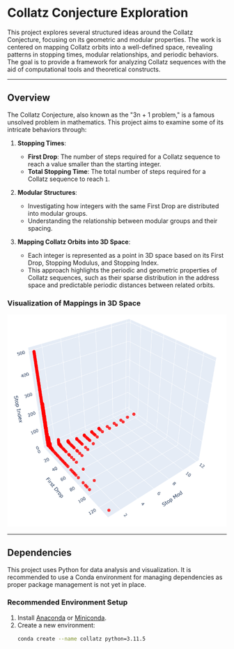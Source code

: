 # **Collatz Conjecture Exploration**

This project explores several structured ideas around the Collatz Conjecture, focusing on its geometric and modular properties. The work is centered on mapping Collatz orbits into a well-defined space, revealing patterns in stopping times, modular relationships, and periodic behaviors. The goal is to provide a framework for analyzing Collatz sequences with the aid of computational tools and theoretical constructs.

---

## **Overview**

The Collatz Conjecture, also known as the "3n + 1 problem," is a famous unsolved problem in mathematics. This project aims to examine some of its intricate behaviors through:

1. **Stopping Times**:

   - **First Drop**: The number of steps required for a Collatz sequence to reach a value smaller than the starting integer.
   - **Total Stopping Time**: The total number of steps required for a Collatz sequence to reach `1`.

2. **Modular Structures**:

   - Investigating how integers with the same First Drop are distributed into modular groups.
   - Understanding the relationship between modular groups and their spacing.

3. **Mapping Collatz Orbits into 3D Space**:
   - Each integer is represented as a point in 3D space based on its First Drop, Stopping Modulus, and Stopping Index.
   - This approach highlights the periodic and geometric properties of Collatz sequences, such as their sparse distribution in the address space and predictable periodic distances between related orbits.

### Visualization of Mappings in 3D Space

![Collatz Address Space](./images/collatz_address_space_r3_v2.png)

---

## **Dependencies**

This project uses Python for data analysis and visualization. It is recommended to use a Conda environment for managing dependencies as proper package management is not yet in place.

### **Recommended Environment Setup**

1. Install [Anaconda](https://www.anaconda.com/) or [Miniconda](https://docs.conda.io/en/latest/miniconda.html).
2. Create a new environment:
   ```bash
   conda create --name collatz python=3.11.5
   ```
